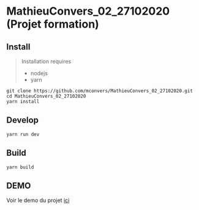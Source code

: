# MathieuConvers_02_27102020 (Projet formation)

## Install

> Installation requires
> * nodejs 
> * yarn

```
git clone https://github.com/mconvers/MathieuConvers_02_27102020.git
cd MathieuConvers_02_27102020
yarn install
```

## Develop

```
yarn run dev
```

## Build

```
yarn build
```

## DEMO

Voir le demo du projet [ici](https://mconvers.github.io/MathieuConvers_02_27102020/)
